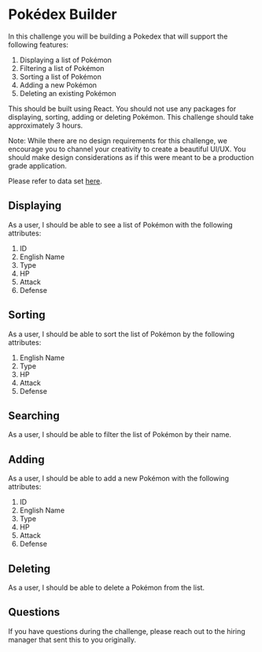 # Pokédex Builder
In this challenge you will be building a Pokedex that will support the following features:
1. Displaying a list of Pokémon
2. Filtering a list of Pokémon
3. Sorting a list of Pokémon
4. Adding a new Pokémon
5. Deleting an existing Pokémon

This should be built using React. You should not use any packages for displaying, sorting, adding or deleting Pokémon. This challenge should take approximately 3 hours.

Note: While there are no design requirements for this challenge, we encourage you to channel your creativity to create a beautiful UI/UX. You should make design considerations as if this were meant to be a production grade application.

Please refer to data set [here](pokedex.json).

## Displaying
As a user, I should be able to see a list of Pokémon with the following attributes:
1. ID
2. English Name
3. Type
4. HP
5. Attack
6. Defense

## Sorting
As a user, I should be able to sort the list of Pokémon by the following attributes:
1. English Name
2. Type
3. HP
4. Attack
5. Defense

## Searching
As a user, I should be able to filter the list of Pokémon by their name.

## Adding
As a user, I should be able to add a new Pokémon with the following attributes:
1. ID
2. English Name
3. Type
4. HP
5. Attack
6. Defense

## Deleting
As a user, I should be able to delete a Pokémon from the list.

## Questions
If you have questions during the challenge, please reach out to the hiring manager that sent this to you originally.

